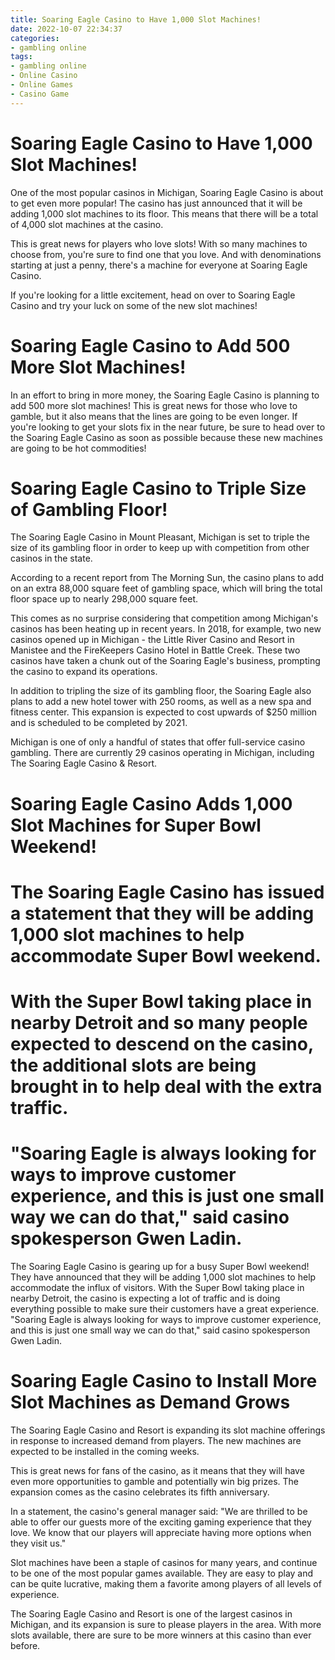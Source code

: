 ```yaml
---
title: Soaring Eagle Casino to Have 1,000 Slot Machines!
date: 2022-10-07 22:34:37
categories:
- gambling online
tags:
- gambling online
- Online Casino
- Online Games
- Casino Game
---
```



#  Soaring Eagle Casino to Have 1,000 Slot Machines!

One of the most popular casinos in Michigan, Soaring Eagle Casino is about to get even more popular! The casino has just announced that it will be adding 1,000 slot machines to its floor. This means that there will be a total of 4,000 slot machines at the casino.

This is great news for players who love slots! With so many machines to choose from, you're sure to find one that you love. And with denominations starting at just a penny, there's a machine for everyone at Soaring Eagle Casino.

If you're looking for a little excitement, head on over to Soaring Eagle Casino and try your luck on some of the new slot machines!

#  Soaring Eagle Casino to Add 500 More Slot Machines!

In an effort to bring in more money, the Soaring Eagle Casino is planning to add 500 more slot machines! This is great news for those who love to gamble, but it also means that the lines are going to be even longer. If you're looking to get your slots fix in the near future, be sure to head over to the Soaring Eagle Casino as soon as possible because these new machines are going to be hot commodities!

#  Soaring Eagle Casino to Triple Size of Gambling Floor!

The Soaring Eagle Casino in Mount Pleasant, Michigan is set to triple the size of its gambling floor in order to keep up with competition from other casinos in the state.

According to a recent report from The Morning Sun, the casino plans to add on an extra 88,000 square feet of gambling space, which will bring the total floor space up to nearly 298,000 square feet.

This comes as no surprise considering that competition among Michigan's casinos has been heating up in recent years. In 2018, for example, two new casinos opened up in Michigan - the Little River Casino and Resort in Manistee and the FireKeepers Casino Hotel in Battle Creek. These two casinos have taken a chunk out of the Soaring Eagle's business, prompting the casino to expand its operations.

In addition to tripling the size of its gambling floor, the Soaring Eagle also plans to add a new hotel tower with 250 rooms, as well as a new spa and fitness center. This expansion is expected to cost upwards of $250 million and is scheduled to be completed by 2021.

Michigan is one of only a handful of states that offer full-service casino gambling. There are currently 29 casinos operating in Michigan, including The Soaring Eagle Casino & Resort.

#  Soaring Eagle Casino Adds 1,000 Slot Machines for Super Bowl Weekend!

# The Soaring Eagle Casino has issued a statement that they will be adding 1,000 slot machines to help accommodate Super Bowl weekend.

# With the Super Bowl taking place in nearby Detroit and so many people expected to descend on the casino, the additional slots are being brought in to help deal with the extra traffic.

# "Soaring Eagle is always looking for ways to improve customer experience, and this is just one small way we can do that," said casino spokesperson Gwen Ladin.

The Soaring Eagle Casino is gearing up for a busy Super Bowl weekend! They have announced that they will be adding 1,000 slot machines to help accommodate the influx of visitors. With the Super Bowl taking place in nearby Detroit, the casino is expecting a lot of traffic and is doing everything possible to make sure their customers have a great experience. "Soaring Eagle is always looking for ways to improve customer experience, and this is just one small way we can do that," said casino spokesperson Gwen Ladin.

#  Soaring Eagle Casino to Install More Slot Machines as Demand Grows

The Soaring Eagle Casino and Resort is expanding its slot machine offerings in response to increased demand from players. The new machines are expected to be installed in the coming weeks.

This is great news for fans of the casino, as it means that they will have even more opportunities to gamble and potentially win big prizes. The expansion comes as the casino celebrates its fifth anniversary.

In a statement, the casino's general manager said: "We are thrilled to be able to offer our guests more of the exciting gaming experience that they love. We know that our players will appreciate having more options when they visit us."

Slot machines have been a staple of casinos for many years, and continue to be one of the most popular games available. They are easy to play and can be quite lucrative, making them a favorite among players of all levels of experience.

The Soaring Eagle Casino and Resort is one of the largest casinos in Michigan, and its expansion is sure to please players in the area. With more slots available, there are sure to be more winners at this casino than ever before.